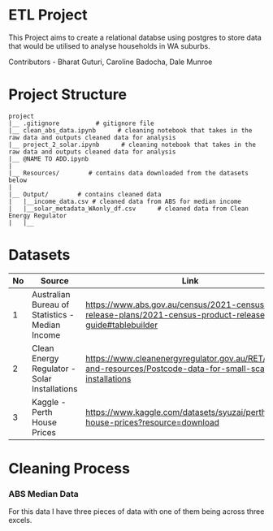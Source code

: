 # ETL Project

This Project aims to create a relational databse using postgres to store data that would be utilised to analyse households in WA suburbs.

Contributors - Bharat Guturi, Caroline Badocha, Dale Munroe

# Project Structure

```
project
|__ .gitignore          # gitignore file
|__ clean_abs_data.ipynb      # cleaning notebook that takes in the raw data and outputs cleaned data for analysis
|__ project_2_solar.ipynb      # cleaning notebook that takes in the raw data and outputs cleaned data for analysis
|__ @NAME TO ADD.ipynb
|
|__ Resources/        # contains data downloaded from the datasets below
|
|__ Output/        # contains cleaned data
|   |__income_data.csv # cleaned data from ABS for median income
|   |__solar_metadata_WAonly_df.csv      # cleaned data from Clean Energy Regulator
|   |__
```

# Datasets
|No|Source|Link|
|-|-|-|
|1|Australian Bureau of Statistics - Median Income|https://www.abs.gov.au/census/2021-census-data-release-plans/2021-census-product-release-guide#tablebuilder|
|2|Clean Energy Regulator - Solar Installations |https://www.cleanenergyregulator.gov.au/RET/Forms-and-resources/Postcode-data-for-small-scale-installations|
|3|Kaggle - Perth House Prices |https://www.kaggle.com/datasets/syuzai/perth-house-prices?resource=download|

# Cleaning Process

### ABS Median Data
For this data I have three pieces of data with one of them being across three excels.
